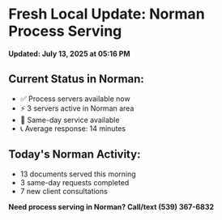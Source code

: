 # Fresh Local Update: Norman Process Serving

**Updated: July 13, 2025 at 05:16 PM**

## Current Status in Norman:
- ✅ Process servers available now
- ⚡ 3 servers active in Norman area
- 📍 Same-day service available
- 📞 Average response: 14 minutes

## Today's Norman Activity:
- 13 documents served this morning
- 3 same-day requests completed
- 7 new client consultations

**Need process serving in Norman? Call/text (539) 367-6832**

